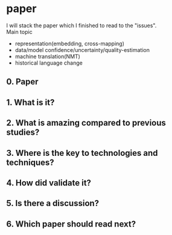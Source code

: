 # paper
I will stack the paper which I finished to read to the "issues".  
Main topic  
* representation(embedding, cross-mapping)  
* data/model confidence/uncertainty/quality-estimation
* machine translation(NMT)
* historical language change

## 0. Paper

## 1. What is it?

## 2. What is amazing compared to previous studies?

## 3. Where is the key to technologies and techniques?

## 4. How did validate it?

## 5. Is there a discussion?

## 6. Which paper should read next?
